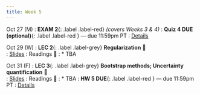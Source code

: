 ```yaml
---
title: Week 5 
---
```



Oct 27 (M)
: **EXAM 2**{: .label .label-red} *(covers Weeks 3 & 4)*
: **Quiz 4 DUE (optional)**{: .label .label-red } — due 11:59pm PT
: [Details](.)

Oct 29 (W)
: **LEC 2**{: .label .label-grey} **Regularization** 🎥  
    : [Slides](.)
: Readings 📖
: * TBA

Oct 31 (F)
: **LEC 3**{: .label .label-grey} **Bootstrap methods; Uncertainty quantification** 🎥  
    : [Slides](.)
: Readings 📖
: * TBA
: **HW 5 DUE**{: .label .label-red } — due 11:59pm PT
: [Details](.)